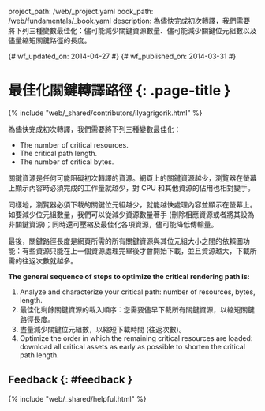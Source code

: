 project_path: /web/_project.yaml book_path: /web/fundamentals/_book.yaml description: 為儘快完成初次轉譯，我們需要將下列三種變數最佳化：儘可能減少關鍵資源數量、儘可能減少關鍵位元組數以及儘量縮短關鍵路徑的長度。

{# wf_updated_on: 2014-04-27 #} {# wf_published_on: 2014-03-31 #}

# 最佳化關鍵轉譯路徑 {: .page-title }

{% include "web/_shared/contributors/ilyagrigorik.html" %}

為儘快完成初次轉譯，我們需要將下列三種變數最佳化：

- The number of critical resources.
- The critical path length.
- The number of critical bytes.

關鍵資源是任何可能阻礙初次轉譯的資源。網頁上的關鍵資源越少，瀏覽器在螢幕上顯示內容時必須完成的工作量就越少，對 CPU 和其他資源的佔用也相對變手。

同樣地，瀏覽器必須下載的關鍵位元組越少，就能越快處理內容並顯示在螢幕上。如要減少位元組數量，我們可以從減少資源數量著手 (刪除相應資源或者將其設為非關鍵資源)；同時還可壓縮及最佳化各項資源，儘可能降低傳輸量。

最後，關鍵路徑長度是網頁所需的所有關鍵資源與其位元組大小之間的依賴圖功能：有些資源只能在上一個資源處理完畢後才會開始下載，並且資源越大，下載所需的往返次數就越多。

**The general sequence of steps to optimize the critical rendering path is:**

1. Analyze and characterize your critical path: number of resources, bytes, length.
2. 最佳化剩餘關鍵資源的載入順序：您需要儘早下載所有關鍵資源，以縮短關鍵路徑長度。
3. 盡量減少關鍵位元組數，以縮短下載時間 (往返次數)。
4. Optimize the order in which the remaining critical resources are loaded: download all critical assets as early as possible to shorten the critical path length.

## Feedback {: #feedback }

{% include "web/_shared/helpful.html" %}